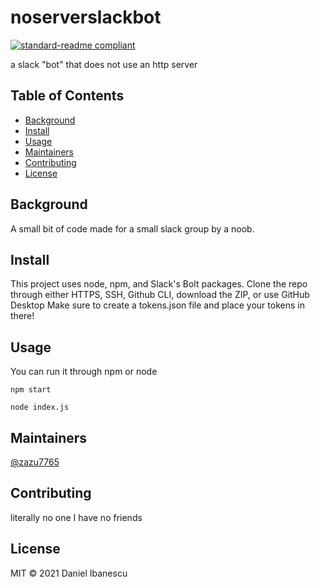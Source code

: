 # noserverslackbot

[![standard-readme compliant](https://img.shields.io/badge/standard--readme-OK-green.svg?style=flat-square)](https://github.com/RichardLitt/standard-readme)

a slack &#34;bot&#34; that does not use an http server

## Table of Contents

- [Background](#background)
- [Install](#install)
- [Usage](#usage)
- [Maintainers](#maintainers)
- [Contributing](#contributing)
- [License](#license)

## Background
A small bit of code made for a small slack group by a noob.
## Install
This project uses node, npm, and Slack's Bolt packages.
Clone the repo through either HTTPS, SSH, Github CLI, download the ZIP, or use GitHub Desktop
Make sure to create a tokens.json file and place your tokens in there!
## Usage
You can run it through npm or node
```
npm start
```
```
node index.js
```

## Maintainers

[@zazu7765](https://github.com/zazu7765)

## Contributing

literally no one I have no friends

## License

MIT © 2021 Daniel Ibanescu
